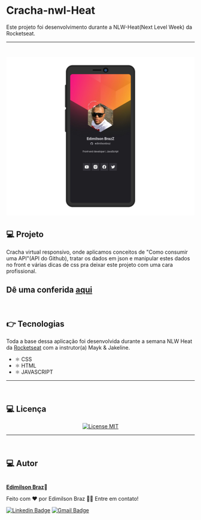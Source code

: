 # Cracha-nwl-Heat
Este projeto foi desenvolvimento durante a NLW-Heat(Next Level Week) da Rocketseat.

---
<h1 align="center">
  <img alt="NextLevelWeek" title="#NextLevelWeek" src="images/cracha1.png" width="900px;"/>
</h1>


## :computer: Projeto
Cracha virtual responsivo, onde aplicamos conceitos de "Como consumir uma API"(API do Github),  tratar os dados em json e manipular estes dados no front e várias dicas de css pra deixar este projeto com uma cara profissional.

Dê uma conferida [aqui](https://edimilsonbraz.github.io/nlw-heat/)
---
<br>

## :point_right: Tecnologias

Toda a base dessa aplicação foi desenvolvida durante a semana NLW Heat da [Rocketseat](https://rocketseat.com.br) com a instrutor(a) Mayk & Jakeline. 

-  ⚛️ CSS
-  ⚛️ HTML
-  ⚛️ JAVASCRIPT

---
<br>

## :computer: Licença


<p align="center">
  <a href="https://opensource.org/licenses/MIT">
    <img src="https://img.shields.io/badge/License-MIT-blue.svg" alt="License MIT">
  </a>
</p>

---
<br>

## :computer: Autor



<a href="#">
 <img style="border-radius: 50%;" src="https://avatars.githubusercontent.com/u/65040481?s=460&u=89ccd5a011db9d8281701ee5ca4f09ac844234c3&v=4" width="100px;" alt=""/>
 <br /
 <sub><b>Edimilson Braz</b></sub></a>🚀



Feito com ❤️ por Edimilson Braz 👋🏽 Entre em contato!

[![Linkedin Badge](https://img.shields.io/badge/-Edimilson-blue?style=flat-square&logo=Linkedin&logoColor=white&link=https://www.linkedin.com/in/edimilsonbraz/)](https://www.linkedin.com/in/edimilsonbraz/) 
[![Gmail Badge](https://img.shields.io/badge/-edimilson.gt8@gmail.com-c14438?style=flat-square&logo=Gmail&logoColor=white&link=mailto:edimilson.gt8@gmail.com)](mailto:edimilson.gt8@gmail.com)